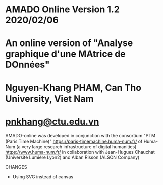 # AMADO Online Version 1.2 2020/02/06
# An online version of "Analyse graphique d'une MAtrice de DOnnées"
# Nguyen-Khang PHAM, Can Tho University, Viet Nam
# pnkhang@ctu.edu.vn

AMADO-online was developed in conjunction with the consortium "PTM (Paris Time Machine)" <a href="https://paris-timemachine.huma-num.fr/" target="blank">https://paris-timemachine.huma-num.fr/</a> of Huma-Num (a very large research infrastructure of digital humanities) <a href="https://www.huma-num.fr/" target="blank">https://www.huma-num.fr/</a>  in collaboration with Jean-Hugues Chauchat (Université Lumière Lyon2) and Alban Risson (ALSON Company)

CHANGES
-  Using SVG instead of canvas
